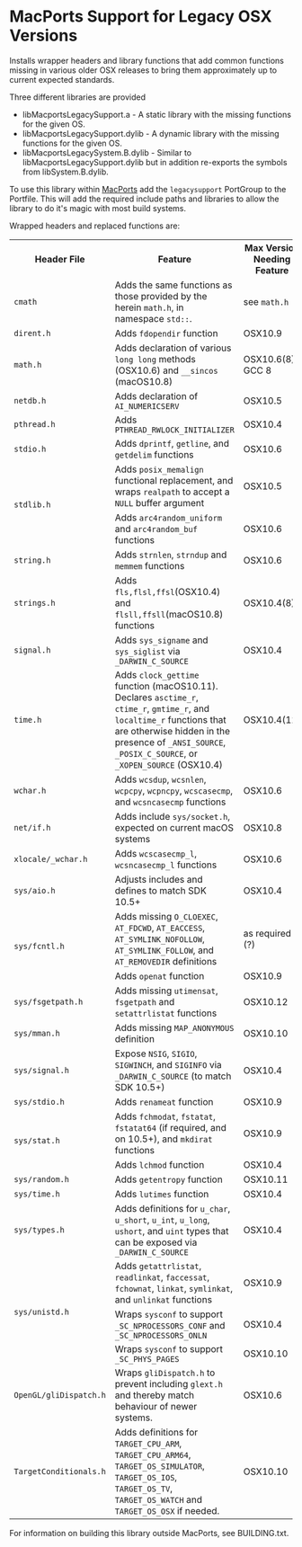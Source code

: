 # MacPorts Support for Legacy OSX Versions

Installs wrapper headers and library functions that add common
functions missing in various older OSX releases to bring them 
approximately up to current expected standards.

Three different libraries are provided

 - libMacportsLegacySupport.a      - A static library with the missing functions for the given OS.
 - libMacportsLegacySupport.dylib  - A dynamic library with the missing functions for the given OS.
 - libMacportsLegacySystem.B.dylib - Similar to libMacportsLegacySupport.dylib but in addition re-exports the symbols from libSystem.B.dylib.

To use this library within [MacPorts](https://github.com/macports)
add the `legacysupport` PortGroup to the Portfile. This will add the
required include paths and libraries to allow the library to do it's 
magic with most build systems.

Wrapped headers and replaced functions are:

<table>
  <tr>
    <th>Header File</th>
    <th>Feature</th>
    <th>Max Version Needing Feature</th>
  </tr>
  <tr>
    <td><code>cmath</code></td>
    <td>Adds the same functions as those provided by the herein <code>math.h</code>,
        in namespace <code>std::</code>.</td>
    <td>see <code>math.h</code></td>
  </tr>
  <tr>
    <td><code>dirent.h</code></td>
    <td>Adds <code>fdopendir</code> function</td>
    <td>OSX10.9</td>
  </tr>
  <tr>
    <td><code>math.h</code></td>
    <td>Adds declaration of various <code>long long</code> methods (OSX10.6) and <code>__sincos</code> (macOS10.8)</td>
    <td>OSX10.6(8), GCC 8</td>
  </tr>
  <tr>
    <td><code>netdb.h</code></td>
    <td>Adds declaration of <code>AI_NUMERICSERV</code></td>
    <td>OSX10.5</td>
  </tr>
 <tr>
    <td><code>pthread.h</code></td>
    <td>Adds <code>PTHREAD_RWLOCK_INITIALIZER</code></td>
    <td>OSX10.4</td>
  </tr>
  <tr>
    <td><code>stdio.h</code></td>
    <td>Adds <code>dprintf</code>, <code>getline</code>, and <code>getdelim</code> functions</td>
    <td>OSX10.6</td>
  </tr>
  <tr>
    <td rowspan="2"><code>stdlib.h</code></td>
    <td>Adds <code>posix_memalign</code> functional replacement, and wraps <code>realpath</code>
        to accept a <code>NULL</code> buffer argument</td>
    <td>OSX10.5</td>
  </tr>
  <tr>
    <td>Adds <code>arc4random_uniform</code> and <code>arc4random_buf</code> functions</td>
    <td>OSX10.6</td>
  </tr>
  <tr>
    <td><code>string.h</code></td>
    <td>Adds <code>strnlen</code>, <code>strndup</code> and <code>memmem</code> functions</td>
    <td>OSX10.6</td>
  </tr>
  <tr>
    <td><code>strings.h</code></td>
    <td>Adds <code>fls,flsl,ffsl</code>(OSX10.4) and <code>flsll,ffsll</code>(macOS10.8) functions</td>
    <td>OSX10.4(8)</td>
  </tr>
  <tr>
    <td><code>signal.h</code></td>
    <td>Adds <code>sys_signame</code> and <code>sys_siglist</code> via <code>_DARWIN_C_SOURCE</code></td>
    <td>OSX10.4</td>
  </tr>
  <tr>
    <td><code>time.h</code></td>
    <td>Adds <code>clock_gettime</code> function (macOS10.11). Declares <code>asctime_r</code>, <code>ctime_r</code>, <code>gmtime_r</code>, and <code>localtime_r</code> functions that are otherwise hidden in the presence of <code>_ANSI_SOURCE</code>, <code>_POSIX_C_SOURCE</code>, or <code>_XOPEN_SOURCE</code> (OSX10.4)</td>
    <td>OSX10.4(11)</td>
  </tr>
  <tr>
    <td><code>wchar.h</code></td>
    <td>Adds <code>wcsdup</code>, <code>wcsnlen</code>, <code>wcpcpy</code>,
        <code>wcpncpy</code>, <code>wcscasecmp</code>, and <code>wcsncasecmp</code>
        functions</td>
    <td>OSX10.6</td>
  </tr>
  <tr>
    <td><code>net/if.h</code></td>
    <td>Adds include <code>sys/socket.h</code>, expected on current macOS systems</td>
    <td>OSX10.8</td>
  </tr>
  <tr>
    <td><code>xlocale/_wchar.h</code></td>
    <td>Adds <code>wcscasecmp_l</code>, <code>wcsncasecmp_l</code> functions</td>
    <td>OSX10.6</td>
  </tr>
  <tr>
    <td><code>sys/aio.h</code></td>
    <td>Adjusts includes and defines to match SDK 10.5+</td>
    <td>OSX10.4</td>
  </tr>
  <tr>
    <td rowspan="2"><code>sys/fcntl.h</code></td>
    <td>Adds missing <code>O_CLOEXEC</code>, <code>AT_FDCWD</code>, <code>AT_EACCESS</code>,
        <code>AT_SYMLINK_NOFOLLOW</code>, <code>AT_SYMLINK_FOLLOW</code>, and
        <code>AT_REMOVEDIR</code> definitions</td>
    <td>as required (?)</td>
  </tr>
  <tr>
    <td>Adds <code>openat</code> function</td>
    <td>OSX10.9</td>
  </tr>
  <tr>
    <td><code>sys/fsgetpath.h</code></td>
    <td>Adds missing <code>utimensat</code>, <code>fsgetpath</code> and <code>setattrlistat</code> functions</td>
    <td>OSX10.12</td>
  </tr>
  <tr>
    <td><code>sys/mman.h</code></td>
    <td>Adds missing <code>MAP_ANONYMOUS</code> definition</td>
    <td>OSX10.10</td>
  </tr>
  <tr>
    <td><code>sys/signal.h</code></td>
    <td>Expose <code>NSIG</code>, <code>SIGIO</code>, <code>SIGWINCH</code>, and <code>SIGINFO</code> via <code>_DARWIN_C_SOURCE</code> (to match SDK 10.5+)</td>
    <td>OSX10.4</td>
  </tr>
  <tr>
    <td><code>sys/stdio.h</code></td>
    <td>Adds <code>renameat</code> function</td>
    <td>OSX10.9</td>
  </tr>
  <tr>
    <td rowspan="2"><code>sys/stat.h</code></td>
    <td>Adds <code>fchmodat</code>, <code>fstatat</code>, <code>fstatat64</code> (if required, and on 10.5+),
        and <code>mkdirat</code> functions</td>
    <td>OSX10.9</td>
  </tr>
  <tr>
    <td>Adds <code>lchmod</code> function</td>
    <td>OSX10.4</td>
  </tr>
  <tr>
    <td><code>sys/random.h</code></td>
    <td>Adds <code>getentropy</code> function</td>
    <td>OSX10.11</td>
  </tr>
  <tr>
    <td><code>sys/time.h</code></td>
    <td>Adds <code>lutimes</code> function</td>
    <td>OSX10.4</td>
  </tr>
  <tr>
    <td><code>sys/types.h</code></td>
    <td>Adds definitions for <code>u_char</code>, <code>u_short</code>, <code>u_int</code>, <code>u_long</code>, <code>ushort</code>, and <code>uint</code> types that can be exposed via <code>_DARWIN_C_SOURCE</code></td>
    <td>OSX10.4</td>
  </tr>
  <tr>
    <td rowspan="3"><code>sys/unistd.h</code></td>
    <td>Adds <code>getattrlistat</code>, <code>readlinkat</code>, <code>faccessat</code>,
        <code>fchownat</code>, <code>linkat</code>, <code>symlinkat</code>,
        and <code>unlinkat</code> functions</td>
    <td>OSX10.9</td>
  </tr>
  <tr>
    <td>Wraps <code>sysconf</code> to support <code>_SC_NPROCESSORS_CONF</code> and
        <code>_SC_NPROCESSORS_ONLN</code></td>
    <td>OSX10.4</td>
  </tr>
  <tr>
    <td>Wraps <code>sysconf</code> to support <code>_SC_PHYS_PAGES</code></td>
    <td>OSX10.10</td>
  </tr>
  <tr>
    <td><code>OpenGL/gliDispatch.h</code></td>
    <td>Wraps <code>gliDispatch.h</code> to prevent including 
        <code>glext.h</code> and thereby match behaviour of newer systems.</td>
    <td>OSX10.6</td>
  </tr>
  <tr>
    <td><code>TargetConditionals.h</code></td>
    <td>Adds definitions for <code>TARGET_CPU_ARM</code>, <code>TARGET_CPU_ARM64</code>,
        <code>TARGET_OS_SIMULATOR</code>, <code>TARGET_OS_IOS</code>, <code>TARGET_OS_TV</code>,
        <code>TARGET_OS_WATCH</code> and <code>TARGET_OS_OSX</code> if needed.</td>
    <td>OSX10.10</td>
  </tr>
</table>

For information on building this library outside MacPorts, see BUILDING.txt.
